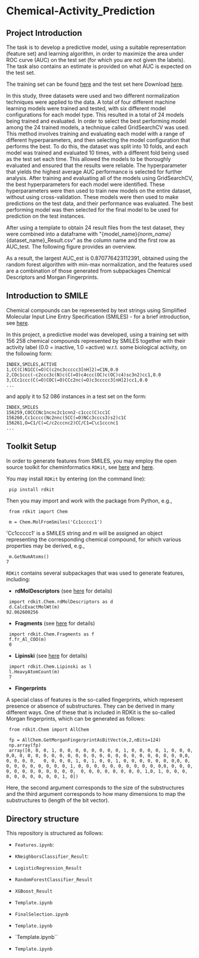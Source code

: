 # Chemical-Activity_Prediction
 
## Project Introduction

The task is to develop a predictive model, using a suitable representation (feature set) and learning algorithm, in order to maximize the area under ROC curve (AUC) on the test set (for which you are not given the labels). The task also contains an estimate is provided on what AUC is expected on the test set.

The training set can be found [here](https://canvas.kth.se/courses/36229/files/5822929/download?wrap=1) and the test set here Download [here](https://canvas.kth.se/courses/36229/files/5822930/download?wrap=1).

In this study, three datasets were used and two different normalization techniques were applied to the data. A total of four different machine learning models were trained and tested, with six different model configurations for each model type. This resulted in a total of 24 models being trained and evaluated. In order to select the best performing model among the 24 trained models, a technique called GridSearchCV was used. This method involves training and evaluating each model with a range of different hyperparameters, and then selecting the model configuration that performs the best. To do this, the dataset was split into 10 folds, and each model was trained and evaluated 10 times, with a different fold being used as the test set each time. This allowed the models to be thoroughly evaluated and ensured that the results were reliable. The hyperparameter that yields the highest average AUC performance is selected for further analysis. After training and evaluating all of the models using GridSearchCV, the best hyperparameters for each model were identified. These hyperparameters were then used to train new models on the entire dataset, without using cross-validation. These models were then used to make predictions on the test data, and their performance was evaluated. The best performing model was then selected for the final model to be used for prediction on the test instances.

After using a template to obtain 24 result files from the test dataset, they were combined into a dataframe with "{model_name}_{norm_name}_{dataset_name}_Result.csv" as the column name and the first row as AUC_test. The following figure provides an overview.

As a result, the largest AUC_est is 0.870776423112391, obtained using the random forest algorithm with min-max normalization, and the features used are a combination of those generated from subpackages Chemical Descriptors and Morgan Fingerprints.

## Introduction to SMILE

Chemical compounds can be represented by text strings using Simplified Molecular Input Line Entry Specification (SMILES) - for a brief introduction, see [here](https://sv.wikipedia.org/wiki/Simplified_Molecular_Input_Line_Entry_Specification).

In this project, a predictive model was developed, using a training set with 156 258 chemical compounds represented by SMILES together with their activity label (0.0 = inactive, 1.0 =active) w.r.t. some biological activity, on the following form:

 ```
 INDEX,SMILES,ACTIVE
 1,CC(C)N1CC(=O)C(c2nc3ccccc3[nH]2)=C1N,0.0
 2,COc1ccc(-c2ccc3c(N)c(C(=O)c4ccc(OC)c(OC)c4)sc3n2)cc1,0.0
 3,CCc1ccc(C(=O)COC(=O)CCc2nc(=O)c3ccccc3[nH]2)cc1,0.0
 ...
 ```

and apply it to 52 086 instances in a test set on the form:

```
INDEX,SMILES
156259,COCCCNc1ncnc2c1cnn2-c1ccc(C)cc1C
156260,Cc1cccc(Nc2nnc(SCC(=O)NCc3cccs3)s2)c1C
156261,O=C1/C(=C/c2cccnc2)CC/C1=C\c1cccnc1
...
```

## Toolkit Setup

In order to generate features from SMILES, you may employ the open source toolkit for cheminformatics `RDKit`, see [here](https://www.rdkit.org/) and [here](https://rdkit.readthedocs.io/en/latest/).

You may install `RDKit` by entering (on the command line):

```
 pip install rdkit
```

Then you may import and work with the package from Python, e.g.,

```
 from rdkit import Chem

 m = Chem.MolFromSmiles('Cc1ccccc1')
```

'Cc1ccccc1' is a SMILES string and m will be assigned an object representing the corresponding chemical compound, for which various properties may be derived, e.g.,

```
 m.GetNumAtoms()
7
```

`RDKit` contains several subpackages that was used to generate features, including:

- **rdMolDescriptors** (see [here](https://www.rdkit.org/docs/source/rdkit.Chem.rdMolDescriptors.html) for details)

```
 import rdkit.Chem.rdMolDescriptors as d
 d.CalcExactMolWt(m)
92.062600256
```

- **Fragments** (see [here](https://www.rdkit.org/docs/source/rdkit.Chem.Fragments.html) for details)

```
 import rdkit.Chem.Fragments as f
 f.fr_Al_COO(m)
 0
```

- **Lipinski** (see [here](https://www.rdkit.org/docs/source/rdkit.Chem.Lipinski.html) for details)

```
 import rdkit.Chem.Lipinski as l
 l.HeavyAtomCount(m)
 7
```

- **Fingerprints**

A special class of features is the so-called fingerprints, which represent presence or absence of substructures. They can be derived in many different ways. One of these that is included in RDKit is the so-called Morgan fingerprints, which can be generated as follows:

```
 from rdkit.Chem import AllChem

 fp = AllChem.GetMorganFingerprintAsBitVect(m,2,nBits=124)
 np.array(fp)
 array([0, 0, 0, 1, 0, 0, 0, 0, 0, 0, 0, 0, 1, 0, 0, 0, 0, 1, 0, 0, 0, 0,0, 0, 0, 0, 0, 0, 0, 0, 0, 0, 0, 0, 0, 0, 0, 0, 0, 0, 0, 0, 0, 0,0, 0, 0, 0, 0,   0, 0, 0, 0, 1, 0, 1, 0, 0, 1, 0, 0, 0, 0, 0, 0, 0,0, 0, 0, 0, 0, 0, 0, 0, 0, 0, 1, 0, 0, 0, 0, 0, 0, 0, 0, 0, 0, 0,0, 0, 0, 0, 0, 0, 0, 0, 0, 0, 0, 0, 0,  0, 0, 0, 0, 0, 0, 0, 0, 1,0, 1, 0, 0, 0, 0, 0, 0, 0, 0, 0, 0, 1, 0])
```

Here, the second argument corresponds to the size of the substructures and the third argument corresponds to how many dimensions to map the substructures to (length of the bit vector).

## Directory structure

This repository is structured as follows:

- `Features.ipynb`:

- `KNeighborsClassifier_Result`: 

- `LogisticRegression_Result`

- `RandomForestClassifier_Result`

- `XGBoost_Result`

- `Template.ipynb`

- `FinalSelection.ipynb`
- `Template.ipynb` 
- `Template.ipynb``
- `Template.ipynb`
